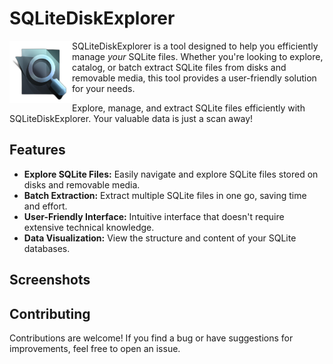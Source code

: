 # SQLiteDiskExplorer
<img align="left" src="https://raw.githubusercontent.com/guillaC/SQLiteDiskExplorer/main/SQLiteDiskExplorer/Res/SQLiteDiskExplorerIcon.png?token=GHSAT0AAAAAACDLDVWCXEXV2S5STEUBY2GSZHCQS6Q" width="100" height="100">

SQLiteDiskExplorer is a tool designed to help you efficiently manage *your* SQLite files. Whether you're looking to explore, catalog, or batch extract SQLite files from disks and removable media, this tool provides a user-friendly solution for your needs.

Explore, manage, and extract SQLite files efficiently with SQLiteDiskExplorer. Your valuable data is just a scan away!

## Features

- **Explore SQLite Files:** Easily navigate and explore SQLite files stored on disks and removable media.
- **Batch Extraction:** Extract multiple SQLite files in one go, saving time and effort.
- **User-Friendly Interface:** Intuitive interface that doesn't require extensive technical knowledge.
- **Data Visualization:** View the structure and content of your SQLite databases.

## Screenshots

## Contributing
Contributions are welcome! If you find a bug or have suggestions for improvements, feel free to open an issue.
